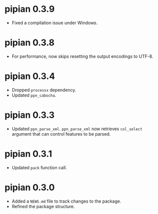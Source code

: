 # pipian 0.3.9

* Fixed a compilation issue under Windows.

# pipian 0.3.8

* For performance, now skips resetting the output encodings to UTF-8.

# pipian 0.3.4

* Dropped `processx` dependency.
* Updated `ppn_cabocha`.

# pipian 0.3.3

* Updated `ppn_parse_xml`. `ppn_parse_xml` now retrieves `col_select` argument
that can control features to be parsed.

# pipian 0.3.1

* Updated `pack` function call.

# pipian 0.3.0

* Added a `NEWS.md` file to track changes to the package.
* Refined the package structure.
